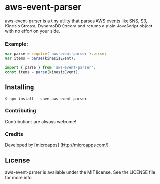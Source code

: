 # aws-event-parser

aws-event-parser is a tiny utility that parses AWS events like SNS, S3, Kinesis Stream, DynamoDB Stream and returns a plain JavaScript object with no effort on your side.

### Example:
```javascript
var parse = require('aws-event-parser').parse;
var items = parse(kinesisEvent);
```

```javascript
import { parse } from 'aws-event-parser';
const items = parse(kinesisEvent);
```

## Installing

```
$ npm install --save aws-event-parser
```

### Contributing
Contributions are always welcome!

### Credits
Developed by [microapps] (http://microapps.com/)

## License
aws-event-parser is available under the MIT license. See the LICENSE file for more info.
